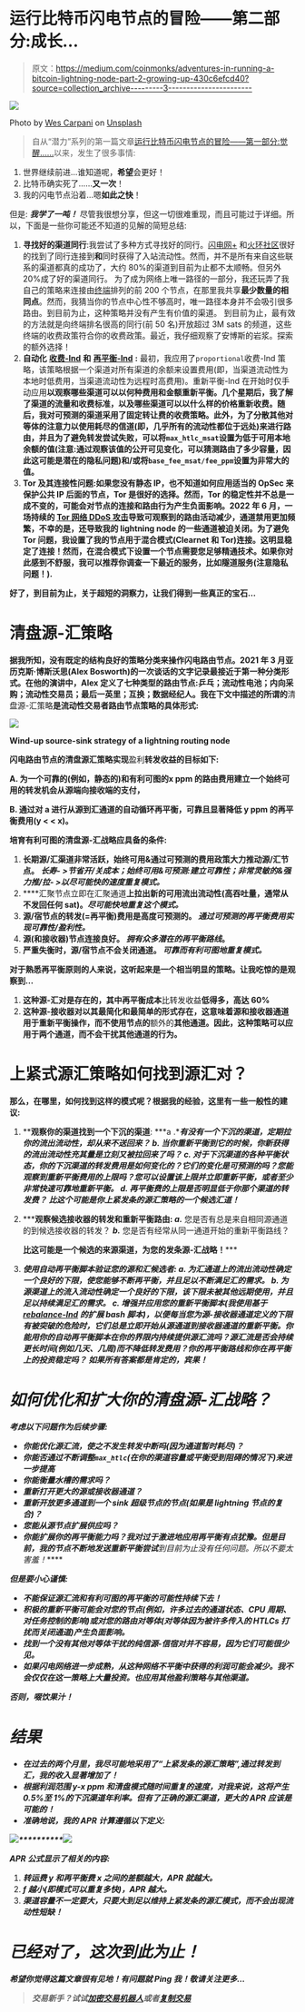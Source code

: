 # 运行比特币闪电节点的冒险——第二部分:成长…

> 原文：<https://medium.com/coinmonks/adventures-in-running-a-bitcoin-lightning-node-part-2-growing-up-430c6efcd40?source=collection_archive---------3----------------------->

![](img/bca79c15a712b56af484fd5cff9b88c4.png)

Photo by [Wes Carpani](https://unsplash.com/@wes_c?utm_source=medium&utm_medium=referral) on [Unsplash](https://unsplash.com?utm_source=medium&utm_medium=referral)

> 自从“潜力”系列的第一篇文章[运行比特币闪电节点的冒险——第一部分:觉醒……](/p/61345585acc3)以来，发生了很多事情:

1.  世界继续前进…谁知道呢，**希望**会更好！
2.  比特币确实死了……**又一次**！
3.  我的闪电节点沿着…嗯**如此之快**！

但是: ***我学了一吨！*** 尽管我很想分享，但这一切很难重现，而且可能过于详细。所以，下面是一些你可能还不知道的见解的简短总结:

1.  **寻找好的渠道同行**:我尝试了多种方式寻找好的同行。[闪电网+](https://lightningnetwork.plus/) 和[火环社区](https://satoshiradio.nl/ringoffire/)很好的找到了同行连接到**和**同时获得了入站流动性。然而，并不是所有来自这些联系的渠道都真的成功了，大约 80%的渠道到目前为止都不太顺畅。但另外 20%成了好的渠道同行。
    为了成为网络上唯一路径的一部分，我还玩弄了我自己的策略来连接由[终端](https://terminal.lightning.engineering/#/)排列的前 200 个节点，在那里我共享**最少数量的相同点**。然而，我猜当你的节点中心性不够高时，唯一路径本身并不会吸引很多路由。到目前为止，这种策略并没有产生有价值的渠道。
    到目前为止，最有效的方法就是向终端排名很高的同行(前 50 名)开放超过 3M sats 的频道，这些终端的收费政策符合你的收费政策。最近，我仔细观察了安博斯的岩浆。探索的额外选择！
2.  **自动化** [**收费-lnd**](https://github.com/accumulator/charge-lnd) **和** [**再平衡-lnd**](https://github.com/C-Otto/rebalance-lnd) **:** 最初，我应用了`proportional`收费-lnd 策略，该策略根据一个渠道对所有渠道的余额来设置费用(即，当渠道流动性为本地时低费用，当渠道流动性为远程时高费用)。重新平衡-lnd 在开始时仅手动应用**以观察哪些渠道可以以何种费用和金额重新平衡。几个星期后，我了解了渠道的流量和收费标准，以及哪些渠道可以以什么样的价格重新收费。随后，我对可预测的渠道采用了固定转让费的收费策略。此外，为了分散其他对等体的注意力以使用耗尽的信道(即，几乎所有的流动性都位于远处)来进行路由，并且为了避免转发尝试失败，可以将`max_htlc_msat`设置为低于可用本地余额的值(注意:通过观察该值的公开可见变化，可以猜测路由了多少容量，因此这可能是潜在的隐私问题)和/或将`base_fee_msat/fee_ppm`设置为非常大的值。**
3.  **Tor 及其连接性问题:如果您没有静态 IP，也不知道如何应用适当的 OpSec 来保护公共 IP 后面的节点，Tor 是很好的选择。然而，Tor 的稳定性并不总是一成不变的，可能会对节点的连接和路由行为产生负面影响。2022 年 6 月，一场持续的 [Tor 网络 DDoS 攻击](https://status.torproject.org/issues/2022-06-09-network-ddos/)导致可观察到的路由活动减少，通道禁用更加频繁，不幸的是，还导致我的 lightning node 的一些通道被迫关闭。为了避免 Tor 问题，我设置了我的节点用于混合模式(Clearnet 和 Tor)连接。这明显稳定了连接！然而，在混合模式下设置一个节点需要您足够精通技术。如果你对此感到不舒服，我可以推荐你调查一下最近的服务，比如隧道服务(注意隐私问题！).**

**好了，到目前为止，关于超短的洞察力，让我们得到一些真正的宝石…**

# **清盘源-汇策略**

**据我所知，没有既定的结构良好的策略分类来操作闪电路由节点。2021 年 3 月亚历克斯·博斯沃思(Alex Bosworth)的一次谈话的文字记录最接近于第一种分类形式。在他的演讲中，Alex 定义了七种类型的路由节点:乒乓；流动性电池；内向采购；流动性交易员；最后一英里；互换；数据经纪人。我在下文中描述的所谓的**清盘源-汇策略**是流动性交易者路由节点策略的具体形式:**

**![](img/e02087d82052341ff8fb00e9db779a22.png)**

**Wind-up source-sink strategy of a lightning routing node**

**闪电路由节点的清盘源汇策略实现**盈利**转发收益的目标如下:**

****A.** 为一个**可靠的**(例如，静态的)**和有利可图的**x ppm 的路由费用建立一个**始终可用的转发机会**从源端向接收端的支付，**

****B.** 通过对 a **进行从源到汇通道的自动循环再平衡，可靠且显著降低 y ppm 的**再平衡费用(y < < x)。**

**培育有利可图的清盘源-汇战略应具备的条件:**

1.  ****长期源/汇渠道非常活跃，始终可用&通过可预测的费用政策大力推动源/汇节点。** *长寿- >节省开/关成本；始终可用&可预测:建立可靠性；非常灵敏的&强力推/拉- >以尽可能快的速度重复模式。***
2.  ****汇聚节点立即在汇聚通道**上拉出新的可用流出流动性(高吞吐量，通常从不发回任何 sat)。*尽可能快地重复这个模式。***
3.  **源/宿节点的转发(=再平衡)费用是高度可预测的。 *通过可预测的再平衡费用实现可靠性/盈利性。***
4.  **源(和接收器)节点连接良好。 *拥有众多潜在的再平衡路线*。**
5.  ****严重失衡时，源/宿节点不会关闭通道。** *可靠而有利可图地重复模式。***

**对于熟悉再平衡原则的人来说，这听起来是一个相当明显的策略。让我吃惊的是观察到…**

1.  **这种源-汇对是存在的，其中再平衡成本**比转发收益**低得多，高达 60%**
2.  **这种源-接收器对以其最简化和最简单的形式存在，这意味着源和接收器通道用于重新平衡操作，而不使用节点的**额外的**其他通道。因此，这种策略可以应用于两个通道，而不会干扰其他通道的行为。**

# **上紧式源汇策略如何找到源汇对？**

**那么，在哪里，如何找到这样的模式呢？根据我的经验，这里有一些一般性的建议:**

1.  ****观察你的渠道找到一个下沉的渠道**:
    ***a .****有没有一个下沉的渠道，定期拉你的流出流动性，却从来不送回来？
    ***b.*** 当你重新平衡到它的时候，你新获得的流出流动性充其量是立刻又被拉回来了吗？
    ***c.* 对于下沉渠道的各种平衡状态，你的下沉渠道的转发费用是如何变化的？它们的变化是可预测的吗？您能观察到重新平衡费用的上限吗？您可以设置该上限并立即重新平衡，或者至少非常快速可靠地重新平衡。
    ***d.*** 再平衡费的上限是否明显低于你那个渠道的转发费？
    **比这个可能是你上紧发条的源汇策略的一个候选汇道！*******
2.  *****观察候选接收器的转发和重新平衡路由:
    *a.*** 您是否有总是来自相同源通道的到候选接收器的转发？
    ***b.*** 您是否有经常从同一通道开始的重新平衡路线？

    **比这可能是一个候选的来源渠道，为您的发条源-汇战略！*****
3.  *****使用自动再平衡脚本验证您的源和汇候选者:
    *a.*** 为汇通道上的流出流动性确定一个良好的下限，使您能够不断再平衡，并且足以不断满足汇的需求。
    ***b.*** 为源渠道上的流入流动性确定一个良好的下限，该下限未被其他远期使用，并且足以持续满足汇的需求。
    ***c.*** 增强并应用您的重新平衡脚本(我使用基于 [rebalance-lnd](https://github.com/C-Otto/rebalance-lnd) 的扩展 bash 脚本)，以便每当您为源-接收器通道定义的下限有被突破的危险时，它们总是立即开始从源通道到接收器通道的重新平衡。你能用你的自动再平衡脚本在你的界限内持续提供源汇流吗？源汇流是否会持续更长时间(例如几天、几周)而不降低转发费用？你的再平衡路线和你在再平衡上的投资稳定吗？
    **如果所有答案都是肯定的，宾果！*****

# ***如何优化和扩大你的清盘源-汇战略？***

***考虑以下问题作为后续步骤:***

*   ***你能优化源汇流，使之不发生转发中断吗(因为通道暂时耗尽)？***
*   ***你能否通过不断调整`max_htlc`(在你的渠道容量或平衡受到阻碍的情况下)来进一步提高***
*   ***你能衡量水槽的需求吗？***
*   ***重新打开更大的源或接收器通道？***
*   ***重新开放更多通道到一个 sink 超级节点的节点(如果是 lightning 节点的复合)？***
*   ***您能从源节点扩展供应吗？***
*   ***你能扩展你的再平衡能力吗？我对过于激进地应用再平衡有点犹豫。但是目前，我的节点不断地发送重新平衡尝试**到目前为止没有任何问题。所以不要太害羞！*****

*****但是要小心谨慎:*****

*   *****不能保证源汇流和有利可图的再平衡的可能性持续下去！*****
*   *****积极的重新平衡可能会对您的节点(例如，许多过去的通道状态、CPU 周期、对任务控制的影响)或对您的路由对等体(对等体因为被许多传入的 HTLCs 打扰而关闭通道)产生负面影响。*****
*   *****找到一个没有其他对等体干扰的纯信源-信宿对并不容易，因为它们可能很少见。*****
*   *****如果闪电网络进一步成熟，从这种网络不平衡中获得的利润可能会减少。我不会仅仅在这一策略上大量投资。也应用其他盈利策略与其他渠道。*****

*****否则，啜饮果汁！*****

# *****结果*****

*   *****在过去的两个月里，我尽可能地采用了“上紧发条的源汇策略”,通过转发到汇，我的收入显著增加了！*****
*   *****根据利润范围 y-x ppm 和清盘模式随时间重复的速度，对我来说，这将产生 0.5%至 1%的下沉渠道年利率。但有了正确的源汇渠道，更大的 APR 应该是可能的！*****
*   *****准确地说，我的 APR 计算遵循以下定义:*****

*****![](img/3a7bfa42576c55630aa2ab3d96200f4f.png)**********![](img/bff89af471f0ecfb566893b87579d955.png)*****

*****APR 公式显示了相关的内容:*****

1.  *****转运费 y 和再平衡费 x 之间的差额越大，APR 就越大。*****
2.  *****f 越小(即模式可以重复多快)，APR 越大。*****
3.  *****渠道容量不一定要大，只要大到足以维持上紧发条的源汇模式，而不会出现流动性短缺！*****

# *****已经对了，这次到此为止！*****

*****希望你觉得这篇文章很有见地！有问题就 Ping 我！敬请关注更多…*****

> *****交易新手？试试[加密交易机器人](/coinmonks/crypto-trading-bot-c2ffce8acb2a)或者[复制交易](/coinmonks/top-10-crypto-copy-trading-platforms-for-beginners-d0c37c7d698c)*****